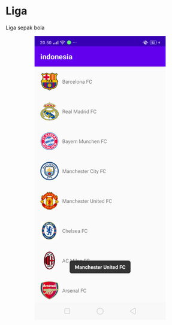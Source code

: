 # Liga
 Liga sepak bola
 
 <p align="center">
  <img src="https://github.com/ridhochalid/indonesia/blob/main/screenshot.png" width="350" title="screenshot">
</p>
